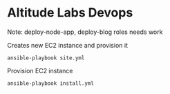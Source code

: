Altitude Labs Devops
===

Note: deploy-node-app, deploy-blog roles needs work

Creates new EC2 instance and provision it
```
ansible-playbook site.yml
```

Provision EC2 instance
```
ansible-playbook install.yml
```